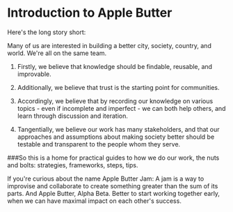 Introduction to Apple Butter
============================

Here's the long story short:

Many of us are interested in building a better city, society, country, and world. We're all on the same team.


1. Firstly, we believe that knowledge should be findable, reusable, and improvable.

2. Additionally, we believe that trust is the starting point for communities.

3. Accordingly, we believe that by recording our knowledge on various topics - even if incomplete and imperfect - we can both help others, and learn through discussion and iteration.

4. Tangentially, we believe our work has many stakeholders, and that our approaches and assumptions about making society better should be testable and transparent to the people whom they serve.



###So this is a home for practical guides to how we do our work, the nuts and bolts: strategies, frameworks, steps, tips. 



If you're curious about the name Apple Butter Jam: A jam is a way to improvise and collaborate to create something greater than the sum of its parts. And Apple Butter, Alpha Beta. Better to start working together early, when we can have maximal impact on each other's success.
